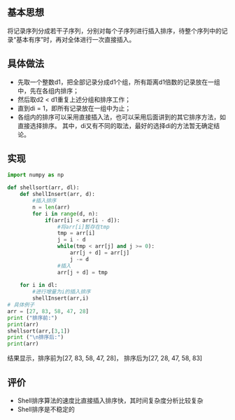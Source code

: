 ## 基本思想
将记录序列分成若干子序列，分别对每个子序列进行插入排序，待整个序列中的记录“基本有序”时，再对全体进行一次直接插入。

## 具体做法
- 先取一个整数d1，把全部记录分成d1个组，所有距离d1倍数的记录放在一组中，先在各组内排序；
- 然后取d2 < d1重复上述分组和排序工作；
- 直到di = 1，即所有记录放在一组中为止；
- 各组内的排序可以采用直接插入法，也可以采用后面讲到的其它排序方法，如直接选择排序。
其中，di又有不同的取法，最好的选择di的方法暂无确定结论。

## 实现
```python
import numpy as np 

def shellsort(arr, dl):
    def shellInsert(arr, d):  
        #插入排序
        n = len(arr)
        for i in range(d, n):
            if(arr[i] < arr[i - d]):
                #将arr[i]暂存在tmp
                tmp = arr[i]
                j = i - d
                while(tmp < arr[j] and j >= 0):
                    arr[j + d] = arr[j]
                    j -= d     
                #插入
                arr[j + d] = tmp 
                
    for i in dl:
        #进行增量为i的插入排序
        shellInsert(arr,i) 
# 具体例子
arr = [27, 83, 58, 47, 28] 
print ("排序前:") 
print(arr)  
shellsort(arr,[3,1])  
print ("\n排序后:") 
print(arr)
```

结果显示，排序前为[27, 83, 58, 47, 28]， 排序后为[27, 28, 47, 58, 83]

## 评价
- Shell排序算法的速度比直接插入排序快，其时间复杂度分析比较复杂
- Shell排序是不稳定的
